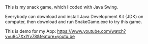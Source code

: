 This is my snack game, which I coded with Java Swing.

Everybody can download and install Java Development Kit (JDK) on computer, then download and run SnakeGame.exe to try this game.

This is demo for my App: https://www.youtube.com/watch?v=u8c7XxlYv78&feature=youtu.be
